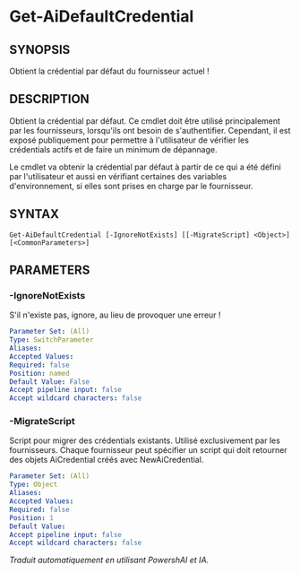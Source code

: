 ﻿---
external help file: powershai-help.xml
schema: 2.0.0
powershai: true
---

# Get-AiDefaultCredential

## SYNOPSIS <!--!= @#Synop !-->
Obtient la crédential par défaut du fournisseur actuel !

## DESCRIPTION <!--!= @#Desc !-->
Obtient la crédential par défaut. 
Ce cmdlet doit être utilisé principalement par les fournisseurs, lorsqu'ils ont besoin de s'authentifier. 
Cependant, il est exposé publiquement pour permettre à l'utilisateur de vérifier les crédentials actifs et de faire un minimum de dépannage.

Le cmdlet va obtenir la crédential par défaut à partir de ce qui a été défini par l'utilisateur et aussi en vérifiant certaines des variables d'environnement, si elles sont prises en charge par le fournisseur.

## SYNTAX <!--!= @#Syntax !-->

```
Get-AiDefaultCredential [-IgnoreNotExists] [[-MigrateScript] <Object>] [<CommonParameters>]
```

## PARAMETERS <!--!= @#Params !-->

### -IgnoreNotExists
S'il n'existe pas, ignore, au lieu de provoquer une erreur !

```yml
Parameter Set: (All)
Type: SwitchParameter
Aliases: 
Accepted Values: 
Required: false
Position: named
Default Value: False
Accept pipeline input: false
Accept wildcard characters: false
```

### -MigrateScript
Script pour migrer des crédentials existants.
Utilisé exclusivement par les fournisseurs. 
Chaque fournisseur peut spécifier un script qui doit retourner des objets AiCredential créés avec NewAiCredential.

```yml
Parameter Set: (All)
Type: Object
Aliases: 
Accepted Values: 
Required: false
Position: 1
Default Value: 
Accept pipeline input: false
Accept wildcard characters: false
```


<!--PowershaiAiDocBlockStart-->
_Traduit automatiquement en utilisant PowershAI et IA._
<!--PowershaiAiDocBlockEnd-->
